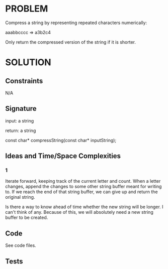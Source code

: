 # PROBLEM

Compress a string by representing repeated characters numerically:

aaabbcccc => a3b2c4

Only return the compressed version of the string if it is shorter.

# SOLUTION

## Constraints

N/A

## Signature

input:
a string

return:
a string

const char* compressString(const char* inputString);

## Ideas and Time/Space Complexities

### 1

Iterate forward, keeping track of the current letter and count.  When a letter changes, append the changes to some other string buffer meant for writing to.  If we reach the end of that string buffer, we can give up and return the original string.

Is there a way to know ahead of time whether the new string will be longer.  I can't think of any.  Because of this, we will absolutely need a new string buffer to be created.

## Code

See code files.

## Tests


